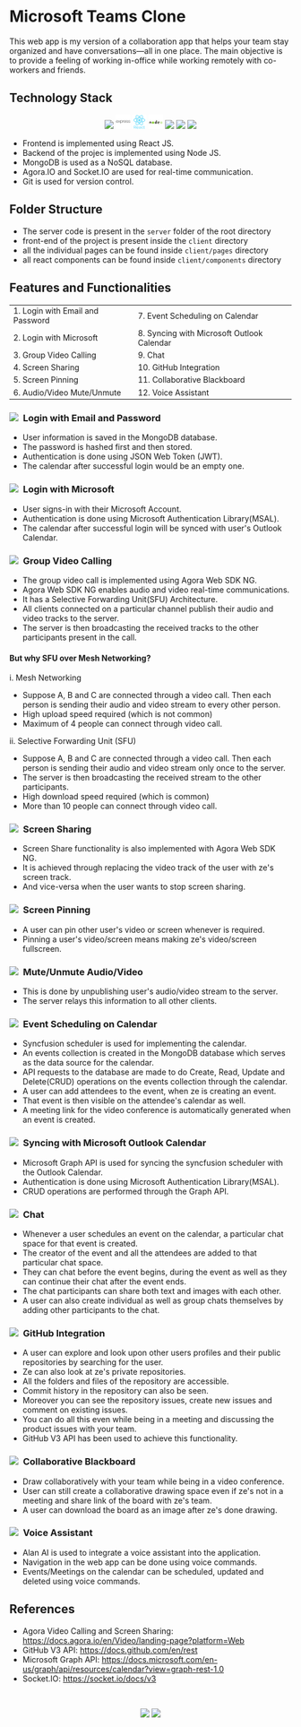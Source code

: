 # Microsoft Teams Clone
This web app is my version of a collaboration app that helps your team stay organized and have conversations—all in one place. The main objective is to provide a feeling of working in-office while working remotely with co-workers and friends.

## Technology Stack
<div>
      <p align ="center">
        <code><img src="https://img.icons8.com/color/48/000000/mongodb.png" width="5%" /></code>
        <code><img src="https://raw.githubusercontent.com/devicons/devicon/master/icons/express/express-original-wordmark.svg" alt="express" width="5%" /></code>
        <code><img src="https://raw.githubusercontent.com/devicons/devicon/master/icons/react/react-original-wordmark.svg" width="5%" /></code>
        <code><img src="https://raw.githubusercontent.com/devicons/devicon/master/icons/nodejs/nodejs-original-wordmark.svg" width="5%"/></code>
        <code><img src="https://g.foolcdn.com/art/companylogos/square/api.png" width="5%"/></code>
        <code><img src="https://cdn.worldvectorlogo.com/logos/socket-io.svg" width="5%" /></code>
        <code><img src="https://img.icons8.com/color/64/000000/git.png" width="5%"/></code>
      </p>
</div>

- Frontend is implemented using React JS.
- Backend of the projec is implemented using Node JS.
- MongoDB is used as a NoSQL database.
- Agora.IO and Socket.IO are used for real-time communication.
- Git is used for version control.

## Folder Structure
- The server code is present in the `server` folder of the root directory
- front-end of the project is present inside the `client` directory
- all the individual pages can be found inside `client/pages` directory
- all react components can be found inside `client/components` directory

## Features and Functionalities
<div align="center">
  
|                                  |                                              |
|----------------------------------|----------------------------------------------|
| 1. Login with Email and Password | 7.  Event Scheduling on Calendar             |
| 2. Login with Microsoft          | 8.  Syncing with Microsoft Outlook Calendar  |
| 3. Group Video Calling           | 9.  Chat                                     |
| 4. Screen Sharing                | 10. GitHub Integration                       |
| 5. Screen Pinning                | 11. Collaborative Blackboard                 |
| 6. Audio/Video Mute/Unmute       | 12. Voice Assistant                          |
</div>

### <img src="https://img.icons8.com/color/48/000000/gmail--v2.gif" width="30px" />&ensp;Login with Email and Password
- User information is saved in the MongoDB database.
- The password is hashed first and then stored.
- Authentication is done using JSON Web Token (JWT).
- The calendar after successful login would be an empty one.

### <img src="https://img.icons8.com/color/48/000000/microsoft.png" width="30px" />&ensp;Login with Microsoft
- User signs-in with their Microsoft Account.
- Authentication is done using Microsoft Authentication Library(MSAL).
- The calendar after successful login will be synced with user's Outlook Calendar.

### <img src="https://img.icons8.com/color/48/000000/video-call--v2.gif" width="30px" />&ensp;Group Video Calling
- The group video call is implemented using Agora Web SDK NG.
- Agora Web SDK NG enables audio and video real-time communications.
- It has a Selective Forwarding Unit(SFU) Architecture.
- All clients connected on a particular channel publish their audio and video tracks to the server.
- The server is then broadcasting the received tracks to the other participants present in the call.

#### But why SFU over Mesh Networking?
i. Mesh Networking
  - Suppose A, B and C are connected through a video call. Then each person is sending their audio and video stream to every other person.
  -	High upload speed required (which is not common)
  -	Maximum of 4 people can connect through video call.

ii. Selective Forwarding Unit (SFU)
  -	Suppose A, B and C are connected through a video call. Then each person is sending their audio and video stream only once to the server.
  -	The server is then broadcasting the received stream to the other participants.
  -	High download speed required (which is common)
  -	More than 10 people can connect through video call.

### <img src="https://user-images.githubusercontent.com/53896251/125394567-7cfec300-e3c7-11eb-9ae1-c136e2f1c6e0.png" width="30px" />&ensp;Screen Sharing
- Screen Share functionality is also implemented with Agora Web SDK NG.
- It is achieved through replacing the video track of the user with ze's screen track.
- And vice-versa when the user wants to stop screen sharing.

### <img src="https://img.icons8.com/ios-glyphs/30/3498DB/pin3--v2.gif" width="30px" />&ensp;Screen Pinning
- A user can pin other user's video or screen whenever is required.
- Pinning a user's video/screen means making ze's video/screen fullscreen.

### <img src="https://img.icons8.com/color/48/000000/block-microphone--v2.gif" width="30px" />&ensp;Mute/Unmute Audio/Video
- This is done by unpublishing user's audio/video stream to the server.
- The server relays this information to all other clients.

### <img src="https://img.icons8.com/color/48/000000/calendar--v2.gif" width="30px" />&ensp;Event Scheduling on Calendar
- Syncfusion scheduler is used for implementing the calendar.
- An events collection is created in the MongoDB database which serves as the data source for the calendar.
- API requests to the database are made to do Create, Read, Update and Delete(CRUD) operations on the events collection through the calendar.
- A user can add attendees to the event, when ze is creating an event.
- That event is then visible on the attendee's calendar as well.
- A meeting link for the video conference is automatically generated when an event is created.

### <img src="https://img.icons8.com/color/48/000000/microsoft-outlook-2019--v2.png" width="30px" />&ensp;Syncing with Microsoft Outlook Calendar
- Microsoft Graph API is used for syncing the syncfusion scheduler with the Outlook Calendar.
- Authentication is done using Microsoft Authentication Library(MSAL).
- CRUD operations are performed through the Graph API.

### <img src="https://img.icons8.com/color/48/000000/chat--v3.gif" width="30px" />&ensp;Chat
- Whenever a user schedules an event on the calendar, a particular chat space for that event is created.
- The creator of the event and all the attendees are added to that particular chat space.
- They can chat before the event begins, during the event as well as they can continue their chat after the event ends.
- The chat participants can share both text and images with each other.
- A user can also create individual as well as group chats themselves by adding other participants to the chat.

### <img src="https://img.icons8.com/color/48/000000/github--v3.gif" width="30px" />&ensp;GitHub Integration
- A user can explore and look upon other users profiles and their public repositories by searching for the user.
- Ze can also look at ze's private repositories.
- All the folders and files of the repository are accessible.
- Commit history in the repository can also be seen.
- Moreover you can see the repository issues, create new issues and comment on existing issues.
- You can do all this even while being in a meeting and discussing the product issues with your team.
- GitHub V3 API has been used to achieve this functionality.

### <img src="https://img.icons8.com/doodle/48/000000/whiteboard.png" width="30px" />&ensp;Collaborative Blackboard
- Draw collaboratively with your team while being in a video conference.
- User can still create a collaborative drawing space even if ze's not in a meeting and share link of the board with ze's team.
- A user can download the board as an image after ze's done drawing.

### <img src="https://img.icons8.com/ios-glyphs/30/3498DB/voice-presentation--v2.gif" width="30px" />&ensp;Voice Assistant
- Alan AI is used to integrate a voice assistant into the application.
- Navigation in the web app can be done using voice commands.
- Events/Meetings on the calendar can be scheduled, updated and deleted using voice commands.

## References
- Agora Video Calling and Screen Sharing: https://docs.agora.io/en/Video/landing-page?platform=Web
- GitHub V3 API: https://docs.github.com/en/rest
- Microsoft Graph API: https://docs.microsoft.com/en-us/graph/api/resources/calendar?view=graph-rest-1.0
- Socket.IO: https://socket.io/docs/v3

<br />

<p align = "center">
  <img src = "http://ForTheBadge.com/images/badges/built-with-love.svg">
  <img src = "https://forthebadge.com/images/badges/made-with-javascript.svg">
</p>
